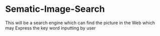 # Sematic-Image-Search
This will be a search engine which can find the picture in the Web which may Express the key word inputting by user

